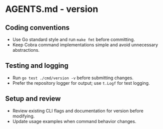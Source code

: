 # AGENTS.md - version

## Coding conventions
- Use Go standard style and run `make fmt` before committing.
- Keep Cobra command implementations simple and avoid unnecessary abstractions.

## Testing and logging
- Run `go test ./cmd/version -v` before submitting changes.
- Prefer the repository logger for output; use `t.Logf` for test logging.

## Setup and review
- Review existing CLI flags and documentation for version before modifying.
- Update usage examples when command behavior changes.
